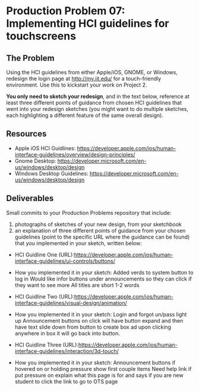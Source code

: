 # Production Problem 07: Implementing HCI guidelines for touchscreens

## The Problem

Using the HCI guidelines from either Apple/iOS, GNOME, or Windows, redesign the login page at
http://my.iit.edu/ for a touch-friendly environment. Use this to kickstart your work on Project 2.

**You only need to sketch your redesign**, and in the text below, reference at least three different
points of guidance from chosen HCI guidelines that went into your redesign sketches (you might
want to do multiple sketches, each highlighting a different feature of the same overall design).

## Resources

* Apple iOS HCI Guidlines:
  https://developer.apple.com/ios/human-interface-guidelines/overview/design-principles/
* Gnome Desktop:
  https://developer.microsoft.com/en-us/windows/desktop/design
* Windows Desktop Guidelines:
  https://developer.microsoft.com/en-us/windows/desktop/design

## Deliverables

Small commits to your Production Problems repository that include:

1) photographs of sketches of your new design, from your sketchbook
2) an explanation of three different points of guidance from your chosen guidelines (point to the
   specific URL where the guidance can be found) that you implemented in your sketch, written below:

* HCI Guidline One (URL):https://developer.apple.com/ios/human-interface-guidelines/ui-controls/buttons/
* How you implemented it in your sketch:
	Added verds to system button to log in
	Would like infor buttons under announcements so they can click if they want to see more 
	All titles are short 1-2 words

* HCI Guidline Two (URL):https://developer.apple.com/ios/human-interface-guidelines/visual-design/animation/
* How you implemented it in your sketch:
	Login and forgot un/pass light up 
	Announcement buttons on click will have button expand and then have text slide down from button to create box ad upon clicking anywhere in box it will go back into button. 

* HCI Guidline Three (URL):https://developer.apple.com/ios/human-interface-guidelines/interaction/3d-touch/
* How you implemented it in your sketch:
	Announcement buttons if hovered on or holding pressure show first couple items
	Need help link if put pressure on explain what this page is for and says if you are new student to click the link to go to OTS page 
